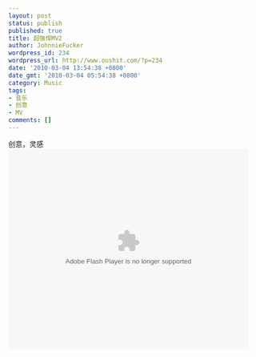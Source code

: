 ```yaml
---
layout: post
status: publish
published: true
title: 超强悍MV2
author: JohnnieFucker
wordpress_id: 234
wordpress_url: http://www.oushit.com/?p=234
date: '2010-03-04 13:54:38 +0800'
date_gmt: '2010-03-04 05:54:38 +0800'
category: Music
tags:
- 音乐
- 创意
- MV
comments: []
---
```

<p>创意，灵感<br />
<embed src="http://player.youku.com/player.php/sid/38816005/v.swf" quality="high" width="480" height="400" align="middle" allowScriptAccess="sameDomain" type="application/x-shockwave-flash"></embed></p>

